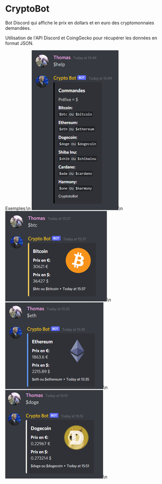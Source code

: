 # CryptoBot
Bot Discord qui affiche le prix en dollars et en euro des cryptomonnaies demandées.

Utilisation de l'API Discord et CoingGecko pour récupérer les données en format JSON.

Exemples:\n
![help](https://github.com/HongThomas/CryptoBot/blob/master/img/help.png?raw=true)\n
![btc](https://github.com/HongThomas/CryptoBot/blob/master/img/btc.png?raw=true)\n
![eth](https://github.com/HongThomas/CryptoBot/blob/master/img/eth.png?raw=true)\n
![doge](https://github.com/HongThomas/CryptoBot/blob/master/img/doge.png?raw=true)\n
